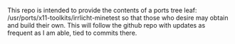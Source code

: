 This repo is intended to provide the contents of a ports tree leaf: /usr/ports/x11-toolkits/irrlicht-minetest so that those who desire may obtain and build their own.  This will follow the github repo with updates as frequent as I am able, tied to commits there.
